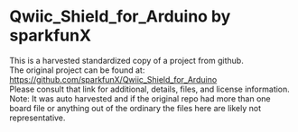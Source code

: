 
# Qwiic_Shield_for_Arduino by sparkfunX  
This is a harvested standardized copy of a project from github.  
The original project can be found at:  
https://github.com/sparkfunX/Qwiic_Shield_for_Arduino  
Please consult that link for additional, details, files, and license information.  
Note: It was auto harvested and if the original repo had more than one board file or anything out of the ordinary the files here are likely not representative.  
    